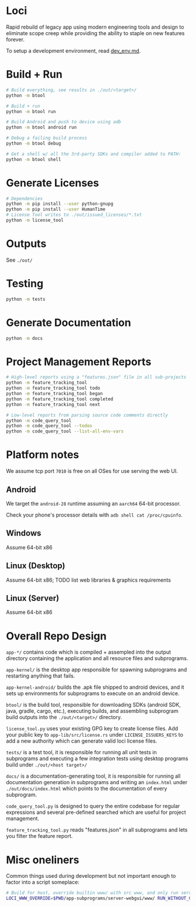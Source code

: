 
# Loci

Rapid rebuild of legacy app using modern engineering tools and design to eliminate scope creep
while providing the ability to staple on new features forever.

To setup a development environment, read [dev_env.md](dev_env.md).

# Build + Run

```bash
# Build everything, see results in ./out/<target>/
python -m btool

# Build + run
python -m btool run

# Build Android and push to device using adb
python -m btool android run

# Debug a failing build process
python -m btool debug

# Get a shell w/ all the 3rd-party SDKs and compiler added to PATH:
python -m btool shell
```

# Generate Licenses

```bash
# Dependencies
python -m pip install --user python-gnupg
python -m pip install --user HumanTime
# License Tool writes to ./out/issued_licenses/*.txt
python -m license_tool
```

# Outputs

See `./out/`

# Testing

```bash
python -m tests
```

# Generate Documentation

```bash
python -m docs
```

# Project Management Reports

```bash
# High-level reports using a "features.json" file in all sub-projects
python -m feature_tracking_tool
python -m feature_tracking_tool todo
python -m feature_tracking_tool began
python -m feature_tracking_tool completed
python -m feature_tracking_tool next

# Low-level reports from parsing source code comments directly
python -m code_query_tool
python -m code_query_tool --todos
python -m code_query_tool --list-all-env-vars
```

# Platform notes

We assume tcp port `7010` is free on all OSes for use serving the web UI.


## Android

We target the `android-28` runtime assuming an `aarch64` 64-bit processor.

Check your phone's processor details with `adb shell cat /proc/cpuinfo`.


## Windows

Assume 64-bit x86

## Linux (Desktop)

Assume 64-bit x86; TODO list web libraries & graphics requirements

## Linux (Server)

Assume 64-bit x86


# Overall Repo Design

`app-*/` contains code which is compiled + assempled into the output directory containing the application
and all resource files and subprograms.

`app-kernel/` is the desktop app responsible for spawning subprograms and restarting anything that fails.

`app-kernel-android/` builds the .apk file shipped to android devices, and it sets up environments for subprograms to execute on an android device.

`btool/` is the build tool, responsible for downloading SDKs (android SDK, java, gradle, cargo, etc.),
executing builds, and assembling subprogram build outputs into the `./out/<target>/` directory.

`license_tool.py` uses your existing GPG key to create license files. Add your public key to `app-lib/src/license.rs` under `LICENSE_ISSUERS_KEYS` to add a new authority which can generate valid loci license files.

`tests/` is a test tool, it is responsible for running all unit tests in subprograms and executing a few integration tests using
desktop programs build under `./out/<host target>/`

`docs/` is a documentation-generating tool, it is responsible for running all documentation generation in subprograms and writing an `index.html` under `./out/docs/index.html` which points to the documentation of every subprogram.

`code_query_tool.py` is designed to query the entire codebase for regular expressions and several pre-defined searched which are useful for project management.

`feature_tracking_tool.py` reads "features.json" in all subprograms and lets you filter the feature report.


# Misc oneliners

Common things used during development but not important enough to factor into a script someplace:

```bash
# Build for host, override builtin www/ with src www, and only run server-side functions for debugging UI in a browser.
LOCI_WWW_OVERRIDE=$PWD/app-subprograms/server-webgui/www/ RUN_WITHOUT_GUI=1 python -m btool hostonly cleanrun


```

